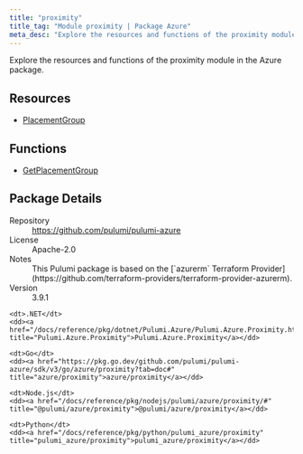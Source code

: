 ```yaml
---
title: "proximity"
title_tag: "Module proximity | Package Azure"
meta_desc: "Explore the resources and functions of the proximity module in the Azure package."
---
```


<!-- WARNING: this file was generated by Pulumi Docs Generator. -->
<!-- Do not edit by hand unless you're certain you know what you are doing! -->

Explore the resources and functions of the proximity module in the Azure package.

<h2 id="resources">Resources</h2>
<ul class="api">
    <li><a href="placementgroup" title="PlacementGroup"><span class="symbol resource"></span>PlacementGroup</a></li>
</ul>

<h2 id="functions">Functions</h2>
<ul class="api">
    <li><a href="getplacementgroup" title="GetPlacementGroup"><span class="symbol function"></span>GetPlacementGroup</a></li>
</ul>

<h2 id="package-details">Package Details</h2>
<dl class="package-details">
	<dt>Repository</dt>
	<dd><a href="https://github.com/pulumi/pulumi-azure">https://github.com/pulumi/pulumi-azure</a></dd>
	<dt>License</dt>
	<dd>Apache-2.0</dd>
	<dt>Notes</dt>
	<dd>This Pulumi package is based on the [`azurerm` Terraform Provider](https://github.com/terraform-providers/terraform-provider-azurerm).</dd>
	<dt>Version</dt>
	<dd>3.9.1</dd>
</dl>



<dl class="tabular">

    <dt>.NET</dt>
    <dd><a href="/docs/reference/pkg/dotnet/Pulumi.Azure/Pulumi.Azure.Proximity.html" title="Pulumi.Azure.Proximity">Pulumi.Azure.Proximity</a></dd>

    <dt>Go</dt>
    <dd><a href="https://pkg.go.dev/github.com/pulumi/pulumi-azure/sdk/v3/go/azure/proximity?tab=doc#" title="azure/proximity">azure/proximity</a></dd>

    <dt>Node.js</dt>
    <dd><a href="/docs/reference/pkg/nodejs/pulumi/azure/proximity/#" title="@pulumi/azure/proximity">@pulumi/azure/proximity</a></dd>

    <dt>Python</dt>
    <dd><a href="/docs/reference/pkg/python/pulumi_azure/proximity" title="pulumi_azure/proximity">pulumi_azure/proximity</a></dd>

</dl>

